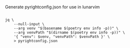 Generate pyrightconfig.json for use in lunarvim

```shell

jq \
	--null-input \
    --arg venv "$(basename $(poetry env info -p))" \
    --arg venvPath "$(dirname $(poetry env info -p))" \
    '{ "venv": $venv, "venvPath": $venvPath }' \
    > pyrightconfig.json
```
